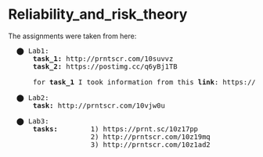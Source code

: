 # Reliability_and_risk_theory

The assignments were taken from here:

  <pre>
  ⬤ Lab1: 
      <b>task_1:</b> http://prntscr.com/10suvvz 
      <b>task_2:</b> https://postimg.cc/q6yBj1TB 
      
      for <b>task_1</b> I took information from this <b>link</b>: https://aegis4048.github.io/comprehensive_confidence_intervals_for_python_developers#python_ci_mean
      
  ⬤ Lab2: 
      <b>task:</b> http://prntscr.com/10vjw0u
      
  ⬤ Lab3: 
      <b>tasks:</b>        1) https://prnt.sc/10z17pp 
                    2) http://prntscr.com/10z19mq
                    3) http://prntscr.com/10z1ad2</pre>
